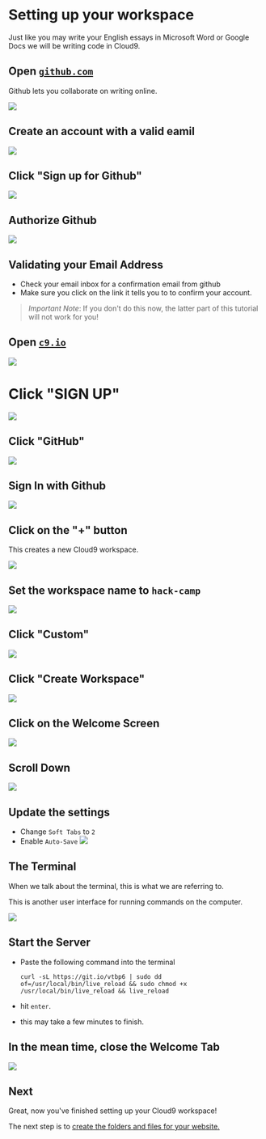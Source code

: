 # Setting up your workspace

Just like you may write your English essays in Microsoft Word or Google Docs we will be writing code in Cloud9.

## Open [`github.com`](http://github.com)

Github lets you collaborate on writing online.

![](img/c9_v2_setup_1.png)

## Create an account with a valid eamil
![](img/c9_v2_setup_2.png)

## Click "Sign up for Github"
![](img/c9_v2_setup_3.png)

## Authorize Github
![](img/authorize_github.jpg)

## Validating your Email Address

- Check your email inbox for a confirmation email from github
- Make sure you click on the link it tells you to to confirm your account.

> *Important Note*: If you don't do this now, the latter part of this tutorial will not work for you!

## Open [`c9.io`](http://c9.io)
![](img/c9_v2_setup_4.png)

# Click "SIGN UP"
![](img/c9_v2_setup_5.png)

## Click "GitHub"
![](img/c9_v2_setup_6.png)

## Sign In with Github
![](img/c9_v2_setup_7.png)

## Click on the "+" button
This creates a new Cloud9 workspace.

![](img/c9_v2_setup_10.png)

## Set the workspace name to `hack-camp`
![](img/c9_v2_setup_12.png)

## Click "Custom"

![](img/c9_v2_setup_13.png)

## Click "Create Workspace"
![](img/c9_v2_setup_14.png)

## Click on the Welcome Screen
![](img/c9_11.png)

## Scroll Down
![](img/c9_v2_setup_16.png)

## Update the settings
- Change `Soft Tabs` to `2`
- Enable `Auto-Save`
![](img/c9_v2_setup_17.png)

## The Terminal
When we talk about the terminal, this is what we are referring to.

This is another user interface for running commands on the computer.

![](img/c9_v2_setup_18.png)

## Start the Server

- Paste the following command into the terminal

    ```
    curl -sL https://git.io/vtbp6 | sudo dd of=/usr/local/bin/live_reload && sudo chmod +x /usr/local/bin/live_reload && live_reload
    ```

- hit `enter`. 

- this may take a few minutes to finish.

## In the mean time, close the Welcome Tab
![](img/c9_closed_welcome_tab.png)

## Next

Great, now you've finished setting up your Cloud9 workspace!

The next step is to [create the folders and files for your website.](file_creation.md)
